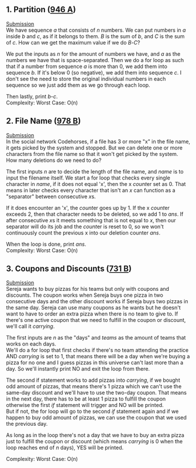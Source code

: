 ## 1. Partition ([946 A](http://codeforces.com/problemset/problem/946/A/))  
[Submission](http://codeforces.com/contest/946/submission/44842984)  
We have sequence *a* that consists of *n* numbers. We can put numbers in *a* inside *b* and *c*, as if it belongs to them. *B* is the sum of *b*, and *C* is the sum of *c*. How can we get the maximum value if we do *B*-*C*?

We put the inputs as *n* for the amount of numbers we have, and *a* as the numbers we have that is space-separated. Then we do a for loop as such that if a number from sequence *a* is more than 0, we add them into sequence *b*. If it's below 0 (so negative), we add them into sequence *c*. I don't see the need to store the original individual numbers in each sequence so we just add them as we go through each loop.

Then lastly, print *b*-*c*.  
Complexity: Worst Case: O(n)

## 2. File Name ([978 B](http://codeforces.com/problemset/problem/978/B))  
[Submission](http://codeforces.com/contest/978/submission/44844659)  
In the social network Codehorses, if a file has 3 or more "x" in the file name, it gets picked by the system and stopped. But we can delete one or more characters from the file name so that it won't get picked by the system. How many deletions do we need to do?

The first inputs *n* are to decide the length of the file name, and *name* is to input the filename itself. We start a for loop that checks every single character in *name*, if it does not equal 'x', then the x *count*er set as 0. That means in later checks every character that isn't an *x* can function as a "separator" between consecutive *x*s.

If it does encounter an 'x', the *count*er goes up by 1. If the x *count*er exceeds 2, then that character needs to be deleted, so we add 1 to *ans*. If after consecutive *x*s it meets something that is not equal to *x*, then our separator will do its job and the *count*er is reset to 0, so we won't continuously count the previous x into our deletion counter *ans*.

When the loop is done, print *ans*.  
Complexity: Worst Case: O(n)

## 3. Coupons and Discounts ([731 B](http://codeforces.com/problemset/problem/731/B))
[Submission](http://codeforces.com/contest/731/submission/44857846)  
Sereja wants to buy pizzas for his teams but only with coupons and discounts. The coupon works when Sereja buys one pizza in two consecutive days and the other discount works if Sereja buys two pizzas in the same day. Sereja can use many coupons as he wants but he doesn't want to have to order an extra pizza when there is no team to give to. If there's one active coupon that we need to fulfill in the coupon or discount, we'll call it *carrying*.

The first inputs are *n* as the "days" and *teams* as the amount of teams that works on each days.  
We'll do a for loop that first checks if there's no team attending the practice AND *carrying* is set to 1, that means there will be a day when we're buying a pizza for no one and I guess pizzas in this universe can't last more than a day. So we'll instantly print NO and exit the loop from there.

The second if statement works to add pizzas into *carrying*, if we bought odd amount of pizzas, that means there's 1 pizza which we can't use the same-day discount and we'll have to use the two-day coupon. That means in the next day, there has to be at least 1 pizza to fulfill the coupon otherwise the first *if* statement will trigger and NO will be printed.  
But if not, the for loop will go to the second *if* statement again and if we happen to buy odd amount of pizzas, we can use the coupon that we used the previous day.

As long as in the loop there's not a day that we have to buy an extra pizza just to fulfill the coupon or discount (which means *carrying* is 0 when the loop reaches end of *n* days), YES will be printed.

Complexity: Worst Case: O(n)

